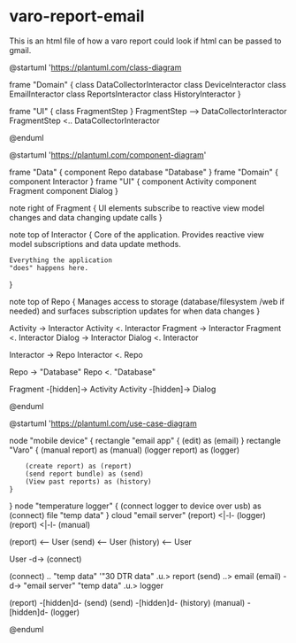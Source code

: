 # varo-report-email
This is an html file of how a varo report could look if html can be passed to gmail.

@startuml
'https://plantuml.com/class-diagram

frame "Domain" {
    class DataCollectorInteractor
    class DeviceInteractor
    class EmailInteractor
    class ReportsInteractor
    class HistoryInteractor
}

frame "UI" {
    class FragmentStep
}
FragmentStep --> DataCollectorInteractor
FragmentStep <.. DataCollectorInteractor

@enduml

@startuml
'https://plantuml.com/component-diagram'

frame "Data" {
    component Repo
    database "Database"
}
frame "Domain" {
    component Interactor
}
frame "UI" {
    component Activity
    component Fragment
    component Dialog
}

note right of Fragment {
    UI elements subscribe
    to reactive view model
    changes and data
    changing update calls
}

note top of Interactor {
    Core of the application.
    Provides reactive view
    model subscriptions and
    data update methods.

    Everything the application
    "does" happens here.
}

note top of Repo {
    Manages access to
    storage (database/filesystem
    /web if needed)
    and surfaces subscription
    updates for when data changes
}

Activity -> Interactor
Activity <. Interactor
Fragment -> Interactor
Fragment <. Interactor
Dialog -> Interactor
Dialog <. Interactor

Interactor -> Repo
Interactor <. Repo

Repo -> "Database"
Repo <. "Database"

Fragment -[hidden]-> Activity
Activity -[hidden]-> Dialog

@enduml

@startuml
'https://plantuml.com/use-case-diagram

node "mobile device" {
    rectangle "email app" {
        (edit) as (email)
    }
    rectangle "Varo" {
        (manual report) as (manual)
        (logger report) as (logger)

        (create report) as (report)
        (send report bundle) as (send)
        (View past reports) as (history)
    }
}
node "temperature logger" {
    (connect logger to device over usb) as (connect)
    file "temp data"
}
cloud "email server"
(report) <|-l- (logger)
(report) <|-l- (manual)

(report) <-- User
(send) <-- User
(history) <-- User

User -d-> (connect)

(connect) .. "temp data"
'"30 DTR data" .u.> report
(send) ..> email
(email) -d-> "email server"
"temp data" .u.> logger

(report) -[hidden]d- (send)
(send) -[hidden]d- (history)
(manual) -[hidden]d- (logger)

@enduml
